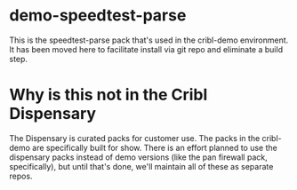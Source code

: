 # demo-speedtest-parse


This is the speedtest-parse pack that's used in the cribl-demo environment. It has been moved here to facilitate install via git repo and eliminate a build step.

# Why is this not in the Cribl Dispensary

The Dispensary is curated packs for customer use. The packs in the cribl-demo are specifically built for show. There is an effort planned to use the dispensary packs instead of demo versions (like the pan firewall pack, specifically), but until that's done, we'll maintain all of these as separate repos.
